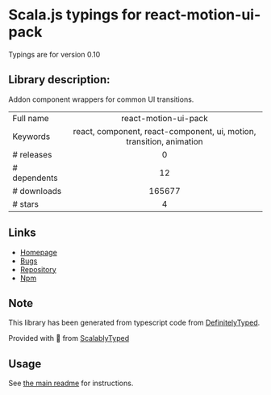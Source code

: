 
# Scala.js typings for react-motion-ui-pack

Typings are for version 0.10

## Library description:
Addon component wrappers for common UI transitions.

|                    |                 |
| ------------------ | :-------------: |
| Full name          | react-motion-ui-pack |
| Keywords           | react, component, react-component, ui, motion, transition, animation |
| # releases         | 0 |
| # dependents       | 12 |
| # downloads        | 165677 |
| # stars            | 4 |

## Links
- [Homepage](https://github.com/souporserious/react-motion-ui-pack)
- [Bugs](https://github.com/souporserious/react-motion-ui-pack/issues)
- [Repository](https://github.com/souporserious/react-motion-ui-pack)
- [Npm](https://www.npmjs.com/package/react-motion-ui-pack)
    


## Note
This library has been generated from typescript code from [DefinitelyTyped](https://definitelytyped.org).

Provided with :purple_heart: from [ScalablyTyped](https://github.com/oyvindberg/ScalablyTyped)

## Usage
See [the main readme](../../readme.md) for instructions.


